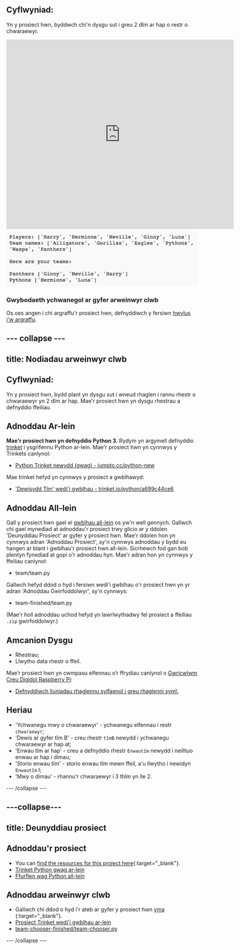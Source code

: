 ## Cyflwyniad:

Yn y prosiect hwn, byddwch chi'n dysgu sut i greu 2 dîm ar hap o restr o chwaraewyr.

<div class="trinket">
  <iframe src="https://trinket.io/embed/python/a699c44ce6?outputOnly=true&start=result" width="600" height="500" frameborder="0" marginwidth="0" marginheight="0" allowfullscreen>
  </iframe>
  <img src="images/team-finished.png">
</div>

### Gwybodaeth ychwanegol ar gyfer arweinwyr clwb

Os oes angen i chi argraffu'r prosiect hwn, defnyddiwch y fersiwn [hwylus i'w argraffu](https://projects.raspberrypi.org/en/projects/team-chooser/print).

## \--- collapse \---

## title: Nodiadau arweinwyr clwb

## Cyflwyniad:

Yn y prosiect hwn, bydd plant yn dysgu sut i wneud rhaglen i rannu rhestr o chwaraewyr yn 2 dîm ar hap. Mae'r prosiect hwn yn dysgu rhestrau a defnyddio ffeiliau.

## Adnoddau Ar-lein

**Mae'r prosiect hwn yn defnyddio Python 3.** Rydym yn argymell defnyddio [trinket](https://trinket.io/) i ysgrifennu Python ar-lein. Mae'r prosiect hwn yn cynnwys y Trinkets canlynol:

* [Python Trinket newydd (gwag) - jumpto.cc/python-new](http://jumpto.cc/python-new)

Mae trinket hefyd yn cynnwys y prosiect a gwblhawyd:

* ['Dewisydd Tîm' wedi'i gwblhau - trinket.io/python/a699c44ce6](https://trinket.io/python/a699c44ce6)

## Adnoddau All-lein

Gall y prosiect hwn gael ei [gwblhau all-lein](https://www.codeclubprojects.org/en-GB/resources/python-working-offline/) os yw'n well gennych. Gallwch chi gael mynediad at adnoddau'r prosiect trwy glicio ar y ddolen 'Deunyddiau Prosiect' ar gyfer y prosiect hwn. Mae'r ddolen hon yn cynnwys adran 'Adnoddau Prosiect', sy'n cynnwys adnoddau y bydd eu hangen ar blant i gwblhau'r prosiect hwn all-lein. Sicrhewch fod gan bob plentyn fynediad at gopi o'r adnoddau hyn. Mae'r adran hon yn cynnwys y ffeiliau canlynol:

* team/team.py

Gallwch hefyd ddod o hyd i fersiwn wedi'i gwblhau o'r prosiect hwn yn yr adran 'Adnoddau Gwirfoddolwyr', sy'n cynnwys:

* team-finished/team.py

(Mae'r holl adnoddau uchod hefyd yn lawrlwythadwy fel prosiect a ffeiliau `.zip` gwirfoddolwyr.)

## Amcanion Dysgu

* Rhestrau;
* Llwytho data rhestr o ffeil.

Mae’r prosiect hwn yn cwmpasu elfennau o’r ffrydiau canlynol o [Gwricwlwm Creu Digidol Raspberry Pi](http://rpf.io/curriculum):

* [Defnyddiwch lluniadau rhaglennu sylfaenol i greu rhaglenni syml.](https://www.raspberrypi.org/curriculum/programming/creator)

## Heriau

* 'Ychwanegu mwy o chwaraewyr' - ychwanegu elfennau i restr `chwaraewyr`;
* 'Dewis ar gyfer tîm B' - creu rhestr `tîmB` newydd i ychwanegu chwaraewyr ar hap at;
* 'Enwau tîm ar hap' - creu a defnyddio rhestr `Enwautîm` newydd i neilltuo enwau ar hap i dimau;
* 'Storio enwau tīm' - storio enwau tîm mewn ffeil, a'u llwytho i newidyn `Enwautîm` l;
* 'Mwy o dimau' - rhannu'r chwaraewyr i 3 thîm yn lle 2.

\--- /collapse \---

## \---collapse\---

## title: Deunyddiau prosiect

## Adnoddau'r prosiect

* You can [find the resources for this project here](http://rpf.io/p/en/team-chooser-go){:target="_blank"}.
* [Trinket Python gwag ar-lein](http://jumpto.cc/python-new)
* [Ffurflen wag Python all-lein](resources/new-new.py)

## Adnoddau arweinwyr clwb

* Gallwch chi ddod o hyd i'r ateb ar gyfer y prosiect hwn [yma ](http://rpf.io/p/en/team-chooser-get){:target="_blank"}.
* [Prosiect Trinket wedi'i gwblhau ar-lein](https://trinket.io/python/a699c44ce6)
* [team-chooser-finished/team-chooser.py](resources/team-chooser-finished-team-chooser.py)

\--- /collapse \---